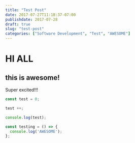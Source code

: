 ```yaml
---
title: "Test Post"
date: 2017-07-27T11:18:37-07:00
publishdate: 2017-07-28
draft: true
slug: "test-post"
categories: ["Software Development", "Test", "AWESOME"]
---
```


# HI ALL

## this is awesome!

Super excited!!!

```js
const test = 0;

test ++;

console.log(test);

const testing = () => {
  console.log('AWESOME');
};
```
